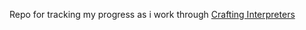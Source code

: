 Repo for tracking my progress as i work through [Crafting Interpreters](http://craftinginterpreters.com/)
